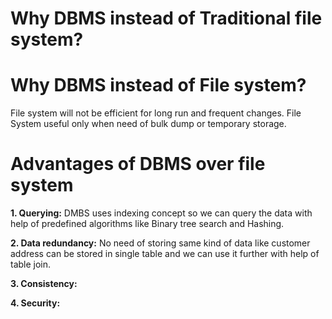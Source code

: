 # Why DBMS instead of Traditional file system?

# Why DBMS instead of File system?

File system will not be efficient for long run and frequent changes. File System useful only when need of bulk dump or temporary storage.

# Advantages of DBMS over file system
 
**1. Querying:**
  DMBS uses indexing concept so we can query the data with help of predefined algorithms like Binary tree search and Hashing.

**2. Data redundancy:**
No need of storing same kind of data like customer address can be stored in single table and we can use it further with help of table join.

**3. Consistency:**

**4. Security:**
